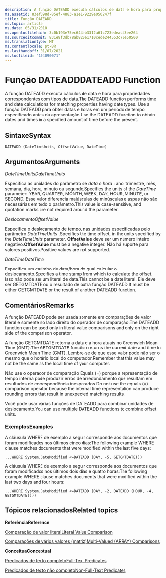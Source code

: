 ```yaml
---
description: A função DATEADD executa cálculos de data e hora para propriedades correspondentes com tipos de data. Use a função DATEADD para obter datas e horas em um período de tempo especificado antes da apresentação.
ms.assetid: 83ef098d-85ef-4883-a1e1-9229e050247f
title: Função DATEADD
ms.topic: article
ms.date: 05/31/2018
ms.openlocfilehash: 3c0b193e75ec644eb3312a61c723edeac43ee264
ms.sourcegitcommit: 831e8f3db78ab820e1710cede244553c70e50500
ms.translationtype: MT
ms.contentlocale: pt-BR
ms.lasthandoff: 01/07/2021
ms.locfileid: "104090071"
---
```

# <a name="dateadd-function"></a><span data-ttu-id="6c1ee-104">Função DATEADD</span><span class="sxs-lookup"><span data-stu-id="6c1ee-104">DATEADD Function</span></span>

<span data-ttu-id="6c1ee-105">A função DATEADD executa cálculos de data e hora para propriedades correspondentes com tipos de data.</span><span class="sxs-lookup"><span data-stu-id="6c1ee-105">The DATEADD function performs time and date calculations for matching properties having date types.</span></span> <span data-ttu-id="6c1ee-106">Use a função DATEADD para obter datas e horas em um período de tempo especificado antes da apresentação.</span><span class="sxs-lookup"><span data-stu-id="6c1ee-106">Use the DATEADD function to obtain dates and times in a specified amount of time before the present.</span></span>

## <a name="syntax"></a><span data-ttu-id="6c1ee-107">Sintaxe</span><span class="sxs-lookup"><span data-stu-id="6c1ee-107">Syntax</span></span>


```
DATEADD (DateTimeUnits, OffsetValue, DateTime)
```



## <a name="arguments"></a><span data-ttu-id="6c1ee-108">Argumentos</span><span class="sxs-lookup"><span data-stu-id="6c1ee-108">Arguments</span></span>

<span data-ttu-id="6c1ee-109">*DateTimeUnits*</span><span class="sxs-lookup"><span data-stu-id="6c1ee-109">*DateTimeUnits*</span></span>

<span data-ttu-id="6c1ee-110">Especifica as unidades do parâmetro de *data e hora* : ano, trimestre, mês, semana, dia, hora, minuto ou segundo.</span><span class="sxs-lookup"><span data-stu-id="6c1ee-110">Specifies the units of the *DateTime* parameter: YEAR, QUARTER, MONTH, WEEK, DAY, HOUR, MINUTE, or SECOND.</span></span> <span data-ttu-id="6c1ee-111">Esse valor diferencia maiúsculas de minúsculas e aspas não são necessárias em todo o parâmetro.</span><span class="sxs-lookup"><span data-stu-id="6c1ee-111">This value is case-sensitive, and quotation marks are not required around the parameter.</span></span>

<span data-ttu-id="6c1ee-112">*Deslocamento*</span><span class="sxs-lookup"><span data-stu-id="6c1ee-112">*OffsetValue*</span></span>

<span data-ttu-id="6c1ee-113">Especifica o deslocamento de tempo, nas unidades especificadas pelo parâmetro *DateTimeUnits* .</span><span class="sxs-lookup"><span data-stu-id="6c1ee-113">Specifies the time offset, in the units specified by the *DateTimeUnits* parameter.</span></span> <span data-ttu-id="6c1ee-114">**OffsetValue** deve ser um número inteiro negativo.</span><span class="sxs-lookup"><span data-stu-id="6c1ee-114">**OffsetValue** must be a negative integer.</span></span> <span data-ttu-id="6c1ee-115">Não há suporte para valores positivos.</span><span class="sxs-lookup"><span data-stu-id="6c1ee-115">Positive values are not supported.</span></span>

<span data-ttu-id="6c1ee-116">*DateTime*</span><span class="sxs-lookup"><span data-stu-id="6c1ee-116">*DateTime*</span></span>

<span data-ttu-id="6c1ee-117">Especifica um carimbo de data/hora do qual calcular o deslocamento.</span><span class="sxs-lookup"><span data-stu-id="6c1ee-117">Specifies a time stamp from which to calculate the offset.</span></span> <span data-ttu-id="6c1ee-118">Isso não pode ser um literal de data.</span><span class="sxs-lookup"><span data-stu-id="6c1ee-118">This cannot be a date literal.</span></span> <span data-ttu-id="6c1ee-119">Ele deve ser GETGMTDATE ou o resultado de outra função DATEADD.</span><span class="sxs-lookup"><span data-stu-id="6c1ee-119">It must be either GETGMTDATE or the result of another DATEADD function.</span></span>

## <a name="remarks"></a><span data-ttu-id="6c1ee-120">Comentários</span><span class="sxs-lookup"><span data-stu-id="6c1ee-120">Remarks</span></span>

<span data-ttu-id="6c1ee-121">A função DATEADD pode ser usada somente em comparações de valor literal e somente no lado direito do operador de comparação.</span><span class="sxs-lookup"><span data-stu-id="6c1ee-121">The DATEADD function can be used only in literal value comparisons and only on the right side of the comparison operator.</span></span>

<span data-ttu-id="6c1ee-122">A função GETGMTDATE retorna a data e a hora atuais no Greenwich Mean Time (GMT).</span><span class="sxs-lookup"><span data-stu-id="6c1ee-122">The GETGMTDATE function returns the current date and time in Greenwich Mean Time (GMT).</span></span> <span data-ttu-id="6c1ee-123">Lembre-se de que esse valor pode não ser o mesmo que o horário local do computador.</span><span class="sxs-lookup"><span data-stu-id="6c1ee-123">Remember that this value may not be the same as the local time of your computer.</span></span>

<span data-ttu-id="6c1ee-124">Não use o operador de comparação Equals (=) porque a representação de tempo interna pode produzir erros de arredondamento que resultam em resultados de correspondência inesperados.</span><span class="sxs-lookup"><span data-stu-id="6c1ee-124">Do not use the equals (=) comparison operator because the internal time representation can produce rounding errors that result in unexpected matching results.</span></span>

<span data-ttu-id="6c1ee-125">Você pode usar várias funções de DATEADD para combinar unidades de deslocamento.</span><span class="sxs-lookup"><span data-stu-id="6c1ee-125">You can use multiple DATEADD functions to combine offset units.</span></span>

### <a name="examples"></a><span data-ttu-id="6c1ee-126">Exemplos</span><span class="sxs-lookup"><span data-stu-id="6c1ee-126">Examples</span></span>

<span data-ttu-id="6c1ee-127">A cláusula WHERE de exemplo a seguir corresponde aos documentos que foram modificados nos últimos cinco dias:</span><span class="sxs-lookup"><span data-stu-id="6c1ee-127">The following example WHERE clause matches documents that were modified within the last five days:</span></span>


```
...WHERE System.DateModified <=DATEADD (DAY, -5, GETGMTDATE())
```



<span data-ttu-id="6c1ee-128">A cláusula WHERE de exemplo a seguir corresponde aos documentos que foram modificados nos últimos dois dias e quatro horas:</span><span class="sxs-lookup"><span data-stu-id="6c1ee-128">The following example WHERE clause matches documents that were modified within the last two days and four hours:</span></span>


```
...WHERE System.DateModified <=DATEADD (DAY, -2, DATEADD (HOUR, -4, GETGMTDATE()))
```



## <a name="related-topics"></a><span data-ttu-id="6c1ee-129">Tópicos relacionados</span><span class="sxs-lookup"><span data-stu-id="6c1ee-129">Related topics</span></span>

<dl> <dt>

<span data-ttu-id="6c1ee-130">**Referência**</span><span class="sxs-lookup"><span data-stu-id="6c1ee-130">**Reference**</span></span>
</dt> <dt>

[<span data-ttu-id="6c1ee-131">Comparação de valor literal</span><span class="sxs-lookup"><span data-stu-id="6c1ee-131">Literal Value Comparison</span></span>](-search-sql-literalvaluecomparison.md)
</dt> <dt>

[<span data-ttu-id="6c1ee-132">Comparações de vários valores (matriz)</span><span class="sxs-lookup"><span data-stu-id="6c1ee-132">Multi-Valued (ARRAY) Comparisons</span></span>](-search-sql-multivaluedcomparisons.md)
</dt> <dt>

<span data-ttu-id="6c1ee-133">**Conceitua**</span><span class="sxs-lookup"><span data-stu-id="6c1ee-133">**Conceptual**</span></span>
</dt> <dt>

[<span data-ttu-id="6c1ee-134">Predicados de texto completo</span><span class="sxs-lookup"><span data-stu-id="6c1ee-134">Full-Text Predicates</span></span>](-search-sql-fulltextpredicates.md)
</dt> <dt>

[<span data-ttu-id="6c1ee-135">Predicados de texto não completo</span><span class="sxs-lookup"><span data-stu-id="6c1ee-135">Non-Full-Text Predicates</span></span>](-search-sql-nonfulltextpredicates.md)
</dt> </dl>

 

 



